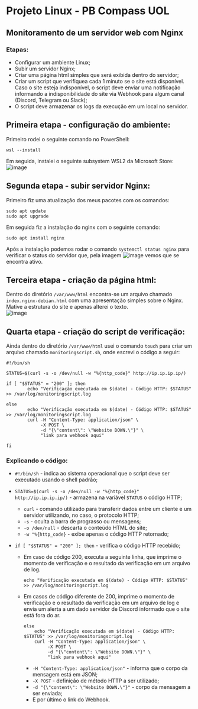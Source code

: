 # Projeto Linux - PB Compass UOL
## Monitoramento de um servidor web com Nginx<br/>

### Etapas:
* Configurar um ambiente Linux;
* Subir um servidor Nginx;
* Criar uma página html simples que será exibida dentro do servidor;
* Criar um script que verifiquea cada 1 minuto se o site está disponível. Caso o site esteja indisponível, o script deve enviar uma notificação informando a indisponibilidade do site via Webhook para algum canal (Discord, Telegram ou Slack);
* O script deve armazenar os logs da execução em um local no servidor.

## Primeira etapa - configuração do ambiente:
Primeiro rodei o seguinte comando no PowerShell:
```
wsl --install
```
Em seguida, instalei o seguinte subsystem WSL2 da Microsoft Store:<br/>
![image](https://github.com/user-attachments/assets/ae1bbd12-2b36-4598-aae7-76d61429a354)

## Segunda etapa - subir servidor Nginx:
Primeiro fiz uma atualização dos meus pacotes com os comandos:
```
sudo apt update
sudo apt upgrade
```
Em seguida fiz a instalação do nginx com o seguinte comando:
```
sudo apt install nginx
```
Após a instalação podemos rodar o comando `systemctl status nginx` para verificar o status do servidor que, pela imagem ![image](https://github.com/user-attachments/assets/141fe4b9-5df0-4b75-9215-8ebbb5f5c366) vemos que se encontra ativo.

## Terceira etapa - criação da página html:
Dentro do diretório `/var/www/html` encontra-se um arquivo chamado `index.nginx-debian.html` com uma apresentação simples sobre o Nginx. Mative a estrutura do site e apenas alterei o texto.<br/>
![image](https://github.com/user-attachments/assets/45d5e5e0-3093-4e73-a07f-6d60233ef0ab)

## Quarta etapa - criação do script de verificação:
Ainda dentro do diretório `/var/www/html` usei o comando `touch` para criar um arquivo chamado `monitoringscript.sh`, onde escrevi o código a seguir:
```
#!/bin/sh

STATUS=$(curl -s -o /dev/null -w "%{http_code}" http://ip.ip.ip.ip/)

if [ "$STATUS" = "200" ]; then
        echo "Verificação executada em $(date) - Código HTTP: $STATUS" >> /var/log/monitoringscript.log

else
        echo "Verificação executada em $(date) - Código HTTP: $STATUS" >> /var/log/monitoringscript.log
        curl -H "Content-Type: application/json" \
             -X POST \
             -d "{\"content\": \"Website DOWN.\"}" \
             "link para webhook aqui"

fi
```
### Explicando o código:
* `#!/bin/sh` - indica ao sistema operacional que o script deve ser executado usando o shell padrão;
  
* `STATUS=$(curl -s -o /dev/null -w "%{http_code}" http://ip.ip.ip.ip/)` - armazena na variável `STATUS` o código HTTP;
  * `curl` - comando utilizado para transferir dados entre um cliente e um servidor utilizando, no caso, o protocolo HTTP;
  * `-s` - oculta a barra de prograsso ou mensagens;
  * `-o /dev/null` - descarta o conteúdo HTML do site;
  * `-w "%{http_code}` - exibe apenas o código HTTP retornado;

* `if [ "$STATUS" = "200" ]; then` - verifica o código HTTP recebido;
  * Em caso de código 200, executa a seguinte linha, que imprime o momento de verificação e o resultado da verificação em um arquivo de log.
     ```
     echo "Verificação executada em $(date) - Código HTTP: $STATUS" >> /var/log/monitoringscript.log
     ```
  * Em casos de código diferente de 200, imprime o momento de verificação e o resultado da verificação em um arquivo de log e envia um alerta a um dado servidor de Discord informado que o site está fora do ar.
    ```
    else
        echo "Verificação executada em $(date) - Código HTTP: $STATUS" >> /var/log/monitoringscript.log
        curl -H "Content-Type: application/json" \
             -X POST \
             -d "{\"content\": \"Website DOWN.\"}" \
             "link para webhook aqui"
    ```
    * `-H "Content-Type: application/json"` - informa que o corpo da mensagem está em JSON;
    * `-X POST` - definição de método HTTP a ser utilizado;
    * `-d "{\"content\": \"Website DOWN.\"}"` - corpo da mensagem a ser enviada;
    * E por último o link do Webhook.
     

